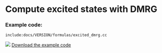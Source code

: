 # Compute excited states with DMRG #

### Example code:

    include:docs/VERSION/formulas/excited_dmrg.cc

<img class="icon" src="docs/VERSION/install.png"/>&nbsp;<a href="docs/VERSION/formulas/excited_dmrg.cc">Download the example code</a>
